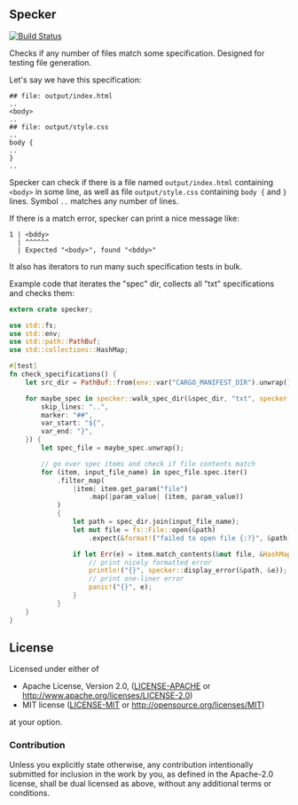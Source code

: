 ## Specker

[![Build Status](https://travis-ci.org/Nercury/specker-rs.svg?branch=master)](https://travis-ci.org/Nercury/specker-rs)

Checks if any number of files match some specification.
Designed for testing file generation.

Let's say we have this specification:

```
## file: output/index.html
..
<body>
..
## file: output/style.css
..
body {
..
}
..
```

Specker can check if there is a file named `output/index.html` containing
`<body>` in some line, as well as file `output/style.css`
containing `body {` and `}` lines. Symbol `..` matches any number of 
lines.

If there is a match error, specker can print a nice message like:

```
1 | <bddy>
  | ^^^^^^
  | Expected "<body>", found "<bddy>"
```

It also has iterators to run many such specification tests
in bulk.

Example code that iterates the "spec" dir, collects all "txt" specifications
and checks them:

```rust
extern crate specker;

use std::fs;
use std::env;
use std::path::PathBuf;
use std::collections::HashMap;

#[test]
fn check_specifications() {
    let src_dir = PathBuf::from(env::var("CARGO_MANIFEST_DIR").unwrap());

    for maybe_spec in specker::walk_spec_dir(&spec_dir, "txt", specker::Options {
        skip_lines: "..",
        marker: "##",
        var_start: "${",
        var_end: "}",
    }) {
        let spec_file = maybe_spec.unwrap();

        // go over spec items and check if file contents match
        for (item, input_file_name) in spec_file.spec.iter()
            .filter_map(
                |item| item.get_param("file")
                    .map(|param_value| (item, param_value))
            )
            {
                let path = spec_dir.join(input_file_name);
                let mut file = fs::File::open(&path)
                    .expect(&format!("failed to open file {:?}", &path));

                if let Err(e) = item.match_contents(&mut file, &HashMap::new()) {
                    // print nicely formatted error
                    println!("{}", specker::display_error(&path, &e));
                    // print one-liner error
                    panic!("{}", e);
                }
            }
    }
}
```

## License

Licensed under either of

 * Apache License, Version 2.0, ([LICENSE-APACHE](LICENSE-APACHE) or http://www.apache.org/licenses/LICENSE-2.0)
 * MIT license ([LICENSE-MIT](LICENSE-MIT) or http://opensource.org/licenses/MIT)

at your option.

### Contribution

Unless you explicitly state otherwise, any contribution intentionally
submitted for inclusion in the work by you, as defined in the Apache-2.0
license, shall be dual licensed as above, without any additional terms or
conditions.